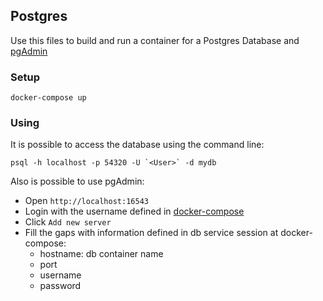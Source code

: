 ## Postgres

  Use this files to build and run a container for a Postgres Database and [pgAdmin](https://www.pgadmin.org/)

### Setup

```
docker-compose up
```
  
### Using

It is possible to access the database using the command line:

```
psql -h localhost -p 54320 -U `<User>` -d mydb
```

Also is possible to use pgAdmin:
  - Open `http://localhost:16543`
  - Login with the username defined in [docker-compose](docker-compose.yml)
  - Click `Add new server` 
  - Fill the gaps with information defined in db service session at docker-compose:
      - hostname: db container name
      - port
      - username
      - password
  
